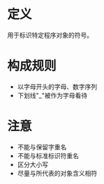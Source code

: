 # 定义
用于标识特定程序对象的符号。

# 构成规则
- 以字母开头的字母、数字序列
- 下划线"\_"被作为字母看待

# 注意
- 不能与保留字重名
- 不能与标准标识符重名
- 区分大小写
- 尽量与所代表的对象含义相符